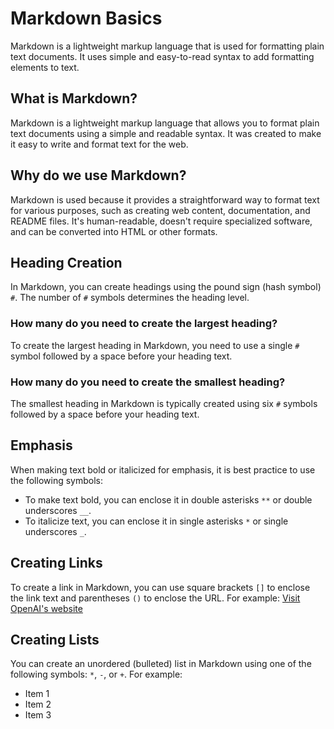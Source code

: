 # Markdown Basics

Markdown is a lightweight markup language that is used for formatting plain text documents. It uses simple and easy-to-read syntax to add formatting elements to text.

## What is Markdown?

Markdown is a lightweight markup language that allows you to format plain text documents using a simple and readable syntax. It was created to make it easy to write and format text for the web.

## Why do we use Markdown?

Markdown is used because it provides a straightforward way to format text for various purposes, such as creating web content, documentation, and README files. It's human-readable, doesn't require specialized software, and can be converted into HTML or other formats.

## Heading Creation

In Markdown, you can create headings using the pound sign (hash symbol) `#`. The number of `#` symbols determines the heading level.

### How many do you need to create the largest heading?

To create the largest heading in Markdown, you need to use a single `#` symbol followed by a space before your heading text.

### How many do you need to create the smallest heading?

The smallest heading in Markdown is typically created using six `#` symbols followed by a space before your heading text.

## Emphasis

When making text bold or italicized for emphasis, it is best practice to use the following symbols:

- To make text bold, you can enclose it in double asterisks `**` or double underscores `__`.
- To italicize text, you can enclose it in single asterisks `*` or single underscores `_`.

## Creating Links

To create a link in Markdown, you can use square brackets `[]` to enclose the link text and parentheses `()` to enclose the URL. For example: [Visit OpenAI's website](https://www.openai.com)

## Creating Lists

You can create an unordered (bulleted) list in Markdown using one of the following symbols: `*`, `-`, or `+`. For example:

- Item 1
- Item 2
- Item 3

